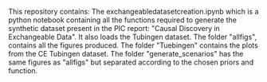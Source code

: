 This repository contains:
The exchangeabledatasetcreation.ipynb which is a python notebook containing all the functions required to generate the synthetic dataset present in the PIC report: "Causal Discovery in Exchangeable Data". It also loads the Tubingen dataset.
The folder "allfigs", contains all the figures produced. The folder "Tuebingen" contains the plots from the CE Tubingen dataset. The folder "generate_scenarios" has the same figures as "allfigs" but separated according to the chosen priors and function.
